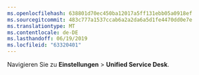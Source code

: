 ```yaml
---
ms.openlocfilehash: 638801d70ec450ba12017a5ff131ebb05a0918ef
ms.sourcegitcommit: 483c777a1537ccab6a2a2da6a5d1fe4470dd0e7e
ms.translationtype: MT
ms.contentlocale: de-DE
ms.lasthandoff: 06/19/2019
ms.locfileid: "63320401"
---
```

Navigieren Sie zu **Einstellungen** > **Unified Service Desk**.